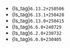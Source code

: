 - {ls_tag}`6.13.2+250506`
- {ls_tag}`6.13.1+250428`
- {ls_tag}`6.13.0+250415`
- {ls_tag}`6.6.0+240729`
- {ls_tag}`6.2.0+230732`
- {ls_tag}`6.0.0+230405`
